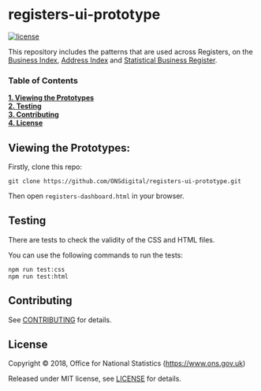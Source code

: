 # registers-ui-prototype

[![license](https://img.shields.io/github/license/mashape/apistatus.svg)](./LICENSE)

This repository includes the patterns that are used across Registers, on the [Business Index](https://github.com/ONSdigital/bi-ui), [Address Index](https://github.com/ONSdigital/address-index-api) and [Statistical Business Register](https://github.com/ONSdigital/sbr-ui).

### Table of Contents
**[1. Viewing the Prototypes](#viewing-the-prototypes)**<br>
**[2. Testing](#testing)**<br>
**[3. Contributing](#contributing)**<br>
**[4. License](#license)**<br>

## Viewing the Prototypes:

Firstly, clone this repo:

```shell
git clone https://github.com/ONSdigital/registers-ui-prototype.git
```

Then open `registers-dashboard.html` in your browser.

## Testing

There are tests to check the validity of the CSS and HTML files.

You can use the following commands to run the tests:

```shell
npm run test:css
npm run test:html
```

## Contributing

See [CONTRIBUTING](./CONTRIBUTING.md) for details.

## License

Copyright ©‎ 2018, Office for National Statistics (https://www.ons.gov.uk)

Released under MIT license, see [LICENSE](./LICENSE) for details.